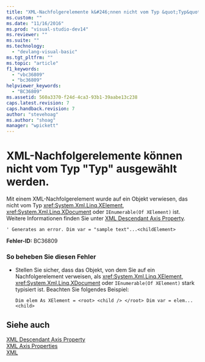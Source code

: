 ```yaml
---
title: "XML-Nachfolgerelemente k&#246;nnen nicht vom Typ &quot;Typ&quot; ausgew&#228;hlt werden. | Microsoft Docs"
ms.custom: ""
ms.date: "11/16/2016"
ms.prod: "visual-studio-dev14"
ms.reviewer: ""
ms.suite: ""
ms.technology: 
  - "devlang-visual-basic"
ms.tgt_pltfrm: ""
ms.topic: "article"
f1_keywords: 
  - "vbc36809"
  - "bc36809"
helpviewer_keywords: 
  - "BC36809"
ms.assetid: 560a3370-f24d-4ca3-93b1-39aabe13c238
caps.latest.revision: 7
caps.handback.revision: 7
author: "stevehoag"
ms.author: "shoag"
manager: "wpickett"
---
```

# XML-Nachfolgerelemente k&#246;nnen nicht vom Typ &quot;Typ&quot; ausgew&#228;hlt werden.
Mit einem XML\-Nachfolgerelement wurde auf ein Objekt verwiesen, das nicht vom Typ <xref:System.Xml.Linq.XElement>, <xref:System.Xml.Linq.XDocument> oder `IEnumerable(Of XElement)` ist. Weitere Informationen finden Sie unter [XML Descendant Axis Property](../../visual-basic/language-reference/xml-axis/xml-descendant-axis-property.md).  
  
```vb#  
' Generates an error. Dim var = "sample text"...<childElement>  
```  
  
 **Fehler\-ID:** BC36809  
  
### So beheben Sie diesen Fehler  
  
-   Stellen Sie sicher, dass das Objekt, von dem Sie auf ein Nachfolgerelement verweisen, als <xref:System.Xml.Linq.XElement>, <xref:System.Xml.Linq.XDocument> oder `IEnumerable(Of XElement)` stark typisiert ist. Beachten Sie folgendes Beispiel:  
  
    ```vb#  
    Dim elem As XElement = <root> <child /> </root> Dim var = elem...<child>  
    ```  
  
## Siehe auch  
 [XML Descendant Axis Property](../../visual-basic/language-reference/xml-axis/xml-descendant-axis-property.md)   
 [XML Axis Properties](../../visual-basic/language-reference/xml-axis/xml-axis-properties.md)   
 [XML](../../visual-basic/programming-guide/language-features/xml/index.md)